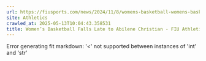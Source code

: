 ```yaml
---
url: https://fiusports.com/news/2024/11/8/womens-basketball-womens-basketball-falls-late-to-abilene-christian.aspx
site: Athletics
crawled_at: 2025-05-13T10:04:43.358531
title: Women’s Basketball Falls Late to Abilene Christian - FIU Athletics
---
```


Error generating fit markdown: '<' not supported between instances of 'int' and 'str'